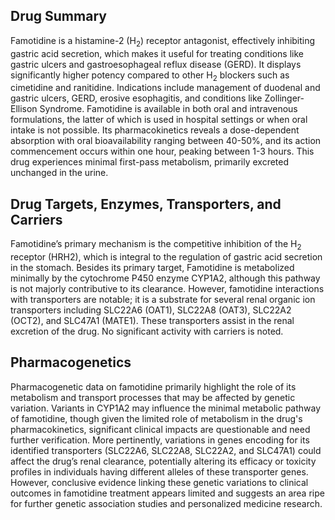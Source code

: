 ## Drug Summary
Famotidine is a histamine-2 (H<sub>2</sub>) receptor antagonist, effectively inhibiting gastric acid secretion, which makes it useful for treating conditions like gastric ulcers and gastroesophageal reflux disease (GERD). It displays significantly higher potency compared to other H<sub>2</sub> blockers such as cimetidine and ranitidine. Indications include management of duodenal and gastric ulcers, GERD, erosive esophagitis, and conditions like Zollinger-Ellison Syndrome. Famotidine is available in both oral and intravenous formulations, the latter of which is used in hospital settings or when oral intake is not possible. Its pharmacokinetics reveals a dose-dependent absorption with oral bioavailability ranging between 40-50%, and its action commencement occurs within one hour, peaking between 1-3 hours. This drug experiences minimal first-pass metabolism, primarily excreted unchanged in the urine.

## Drug Targets, Enzymes, Transporters, and Carriers
Famotidine’s primary mechanism is the competitive inhibition of the H<sub>2</sub> receptor (HRH2), which is integral to the regulation of gastric acid secretion in the stomach. Besides its primary target, Famotidine is metabolized minimally by the cytochrome P450 enzyme CYP1A2, although this pathway is not majorly contributive to its clearance. However, famotidine interactions with transporters are notable; it is a substrate for several renal organic ion transporters including SLC22A6 (OAT1), SLC22A8 (OAT3), SLC22A2 (OCT2), and SLC47A1 (MATE1). These transporters assist in the renal excretion of the drug. No significant activity with carriers is noted.

## Pharmacogenetics
Pharmacogenetic data on famotidine primarily highlight the role of its metabolism and transport processes that may be affected by genetic variation. Variants in CYP1A2 may influence the minimal metabolic pathway of famotidine, though given the limited role of metabolism in the drug's pharmacokinetics, significant clinical impacts are questionable and need further verification. More pertinently, variations in genes encoding for its identified transporters (SLC22A6, SLC22A8, SLC22A2, and SLC47A1) could affect the drug’s renal clearance, potentially altering its efficacy or toxicity profiles in individuals having different alleles of these transporter genes. However, conclusive evidence linking these genetic variations to clinical outcomes in famotidine treatment appears limited and suggests an area ripe for further genetic association studies and personalized medicine research.